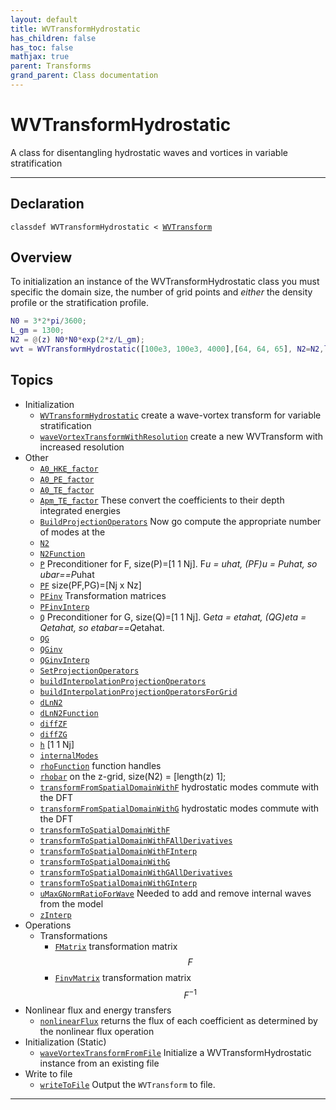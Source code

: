```yaml
---
layout: default
title: WVTransformHydrostatic
has_children: false
has_toc: false
mathjax: true
parent: Transforms
grand_parent: Class documentation
---
```


#  WVTransformHydrostatic

A class for disentangling hydrostatic waves and vortices in variable stratification


---

## Declaration

<div class="language-matlab highlighter-rouge"><div class="highlight"><pre class="highlight"><code>classdef WVTransformHydrostatic < <a href="/classes/wvtransform/" title="WVTransform">WVTransform</a></code></pre></div></div>

## Overview
 
  To initialization an instance of the WVTransformHydrostatic class you
  must specific the domain size, the number of grid points and *either*
  the density profile or the stratification profile.
  
  ```matlab
  N0 = 3*2*pi/3600;
  L_gm = 1300;
  N2 = @(z) N0*N0*exp(2*z/L_gm);
  wvt = WVTransformHydrostatic([100e3, 100e3, 4000],[64, 64, 65], N2=N2,latitude=30);
  ```
 
   
  


## Topics
+ Initialization
  + [`WVTransformHydrostatic`](/classes/wvtransformhydrostatic/wvtransformhydrostatic.html) create a wave-vortex transform for variable stratification
  + [`waveVortexTransformWithResolution`](/classes/wvtransformhydrostatic/wavevortextransformwithresolution.html) create a new WVTransform with increased resolution
+ Other
  + [`A0_HKE_factor`](/classes/wvtransformhydrostatic/a0_hke_factor.html) 
  + [`A0_PE_factor`](/classes/wvtransformhydrostatic/a0_pe_factor.html) 
  + [`A0_TE_factor`](/classes/wvtransformhydrostatic/a0_te_factor.html) 
  + [`Apm_TE_factor`](/classes/wvtransformhydrostatic/apm_te_factor.html) These convert the coefficients to their depth integrated energies
  + [`BuildProjectionOperators`](/classes/wvtransformhydrostatic/buildprojectionoperators.html) Now go compute the appropriate number of modes at the
  + [`N2`](/classes/wvtransformhydrostatic/n2.html) 
  + [`N2Function`](/classes/wvtransformhydrostatic/n2function.html) 
  + [`P`](/classes/wvtransformhydrostatic/p.html) Preconditioner for F, size(P)=[1 1 Nj]. F*u = uhat, (PF)*u = P*uhat, so ubar==P*uhat
  + [`PF`](/classes/wvtransformhydrostatic/pf.html) size(PF,PG)=[Nj x Nz]
  + [`PFinv`](/classes/wvtransformhydrostatic/pfinv.html) Transformation matrices
  + [`PFinvInterp`](/classes/wvtransformhydrostatic/pfinvinterp.html) 
  + [`Q`](/classes/wvtransformhydrostatic/q.html) Preconditioner for G, size(Q)=[1 1 Nj]. G*eta = etahat, (QG)*eta = Q*etahat, so etabar==Q*etahat.
  + [`QG`](/classes/wvtransformhydrostatic/qg.html) 
  + [`QGinv`](/classes/wvtransformhydrostatic/qginv.html) 
  + [`QGinvInterp`](/classes/wvtransformhydrostatic/qginvinterp.html) 
  + [`SetProjectionOperators`](/classes/wvtransformhydrostatic/setprojectionoperators.html) 
  + [`buildInterpolationProjectionOperators`](/classes/wvtransformhydrostatic/buildinterpolationprojectionoperators.html) 
  + [`buildInterpolationProjectionOperatorsForGrid`](/classes/wvtransformhydrostatic/buildinterpolationprojectionoperatorsforgrid.html) 
  + [`dLnN2`](/classes/wvtransformhydrostatic/dlnn2.html) 
  + [`dLnN2Function`](/classes/wvtransformhydrostatic/dlnn2function.html) 
  + [`diffZF`](/classes/wvtransformhydrostatic/diffzf.html) 
  + [`diffZG`](/classes/wvtransformhydrostatic/diffzg.html) 
  + [`h`](/classes/wvtransformhydrostatic/h.html) [1 1 Nj]
  + [`internalModes`](/classes/wvtransformhydrostatic/internalmodes.html) 
  + [`rhoFunction`](/classes/wvtransformhydrostatic/rhofunction.html) function handles
  + [`rhobar`](/classes/wvtransformhydrostatic/rhobar.html) on the z-grid, size(N2) = [length(z) 1];
  + [`transformFromSpatialDomainWithF`](/classes/wvtransformhydrostatic/transformfromspatialdomainwithf.html) hydrostatic modes commute with the DFT
  + [`transformFromSpatialDomainWithG`](/classes/wvtransformhydrostatic/transformfromspatialdomainwithg.html) hydrostatic modes commute with the DFT
  + [`transformToSpatialDomainWithF`](/classes/wvtransformhydrostatic/transformtospatialdomainwithf.html) 
  + [`transformToSpatialDomainWithFAllDerivatives`](/classes/wvtransformhydrostatic/transformtospatialdomainwithfallderivatives.html) 
  + [`transformToSpatialDomainWithFInterp`](/classes/wvtransformhydrostatic/transformtospatialdomainwithfinterp.html) 
  + [`transformToSpatialDomainWithG`](/classes/wvtransformhydrostatic/transformtospatialdomainwithg.html) 
  + [`transformToSpatialDomainWithGAllDerivatives`](/classes/wvtransformhydrostatic/transformtospatialdomainwithgallderivatives.html) 
  + [`transformToSpatialDomainWithGInterp`](/classes/wvtransformhydrostatic/transformtospatialdomainwithginterp.html) 
  + [`uMaxGNormRatioForWave`](/classes/wvtransformhydrostatic/umaxgnormratioforwave.html) Needed to add and remove internal waves from the model
  + [`zInterp`](/classes/wvtransformhydrostatic/zinterp.html) 
+ Operations
  + Transformations
    + [`FMatrix`](/classes/wvtransformhydrostatic/fmatrix.html) transformation matrix $$F$$
    + [`FinvMatrix`](/classes/wvtransformhydrostatic/finvmatrix.html) transformation matrix $$F^{-1}$$
+ Nonlinear flux and energy transfers
  + [`nonlinearFlux`](/classes/wvtransformhydrostatic/nonlinearflux.html) returns the flux of each coefficient as determined by the nonlinear flux operation
+ Initialization (Static)
  + [`waveVortexTransformFromFile`](/classes/wvtransformhydrostatic/wavevortextransformfromfile.html) Initialize a WVTransformHydrostatic instance from an existing file
+ Write to file
  + [`writeToFile`](/classes/wvtransformhydrostatic/writetofile.html) Output the `WVTransform` to file.


---